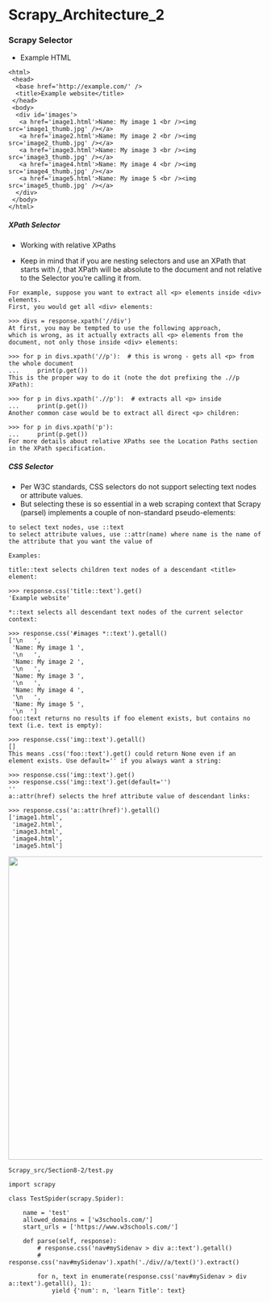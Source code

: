 # Scrapy_Architecture_2

### Scrapy Selector

* Example HTML

```
<html>
 <head>
  <base href='http://example.com/' />
  <title>Example website</title>
 </head>
 <body>
  <div id='images'>
   <a href='image1.html'>Name: My image 1 <br /><img src='image1_thumb.jpg' /></a>
   <a href='image2.html'>Name: My image 2 <br /><img src='image2_thumb.jpg' /></a>
   <a href='image3.html'>Name: My image 3 <br /><img src='image3_thumb.jpg' /></a>
   <a href='image4.html'>Name: My image 4 <br /><img src='image4_thumb.jpg' /></a>
   <a href='image5.html'>Name: My image 5 <br /><img src='image5_thumb.jpg' /></a>
  </div>
 </body>
</html>
```


##### XPath Selector

* Working with relative XPaths

* Keep in mind that if you are nesting selectors and use an XPath that starts with /, that XPath will be absolute to the document and not relative to the Selector you’re calling it from.
```
For example, suppose you want to extract all <p> elements inside <div> elements.
First, you would get all <div> elements:

>>> divs = response.xpath('//div')
At first, you may be tempted to use the following approach,
which is wrong, as it actually extracts all <p> elements from the document, not only those inside <div> elements:

>>> for p in divs.xpath('//p'):  # this is wrong - gets all <p> from the whole document
...     print(p.get())
This is the proper way to do it (note the dot prefixing the .//p XPath):

>>> for p in divs.xpath('.//p'):  # extracts all <p> inside
...     print(p.get())
Another common case would be to extract all direct <p> children:

>>> for p in divs.xpath('p'):
...     print(p.get())
For more details about relative XPaths see the Location Paths section in the XPath specification.
```

##### CSS Selector
* Per W3C standards, CSS selectors do not support selecting text nodes or attribute values.
* But selecting these is so essential in a web scraping context that Scrapy (parsel) implements a couple of non-standard pseudo-elements:

```
to select text nodes, use ::text
to select attribute values, use ::attr(name) where name is the name of the attribute that you want the value of
```

```
Examples:

title::text selects children text nodes of a descendant <title> element:

>>> response.css('title::text').get()
'Example website'

*::text selects all descendant text nodes of the current selector context:

>>> response.css('#images *::text').getall()
['\n   ',
 'Name: My image 1 ',
 '\n   ',
 'Name: My image 2 ',
 '\n   ',
 'Name: My image 3 ',
 '\n   ',
 'Name: My image 4 ',
 '\n   ',
 'Name: My image 5 ',
 '\n  ']
foo::text returns no results if foo element exists, but contains no text (i.e. text is empty):

>>> response.css('img::text').getall()
[]
This means .css('foo::text').get() could return None even if an element exists. Use default='' if you always want a string:

>>> response.css('img::text').get()
>>> response.css('img::text').get(default='')
''
a::attr(href) selects the href attribute value of descendant links:

>>> response.css('a::attr(href)').getall()
['image1.html',
 'image2.html',
 'image3.html',
 'image4.html',
 'image5.html']
```

<img width=600 src="https://user-images.githubusercontent.com/44635266/62413307-d17c5e00-b648-11e9-9805-688f25029f84.png">

```
Scrapy_src/Section8-2/test.py

import scrapy

class TestSpider(scrapy.Spider):

    name = 'test'
    allowed_domains = ['w3schools.com/']
    start_urls = ['https://www.w3schools.com/']

    def parse(self, response):
        # response.css('nav#mySidenav > div a::text').getall()
        # response.css('nav#mySidenav').xpath('./div//a/text()').extract()

        for n, text in enumerate(response.css('nav#mySidenav > div a::text').getall(), 1):
            yield {'num': n, 'learn Title': text}

```